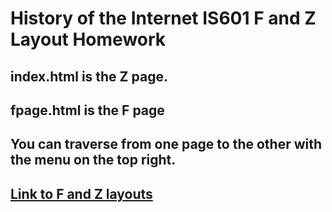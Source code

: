 
# History of the Internet IS601 F and Z Layout Homework

## index.html is the Z page.
## fpage.html is the F page
## You can traverse from one page to the other with the menu on the top right.
## [Link to F and Z layouts](http://webhistory1.eastus.azurecontainer.io)



